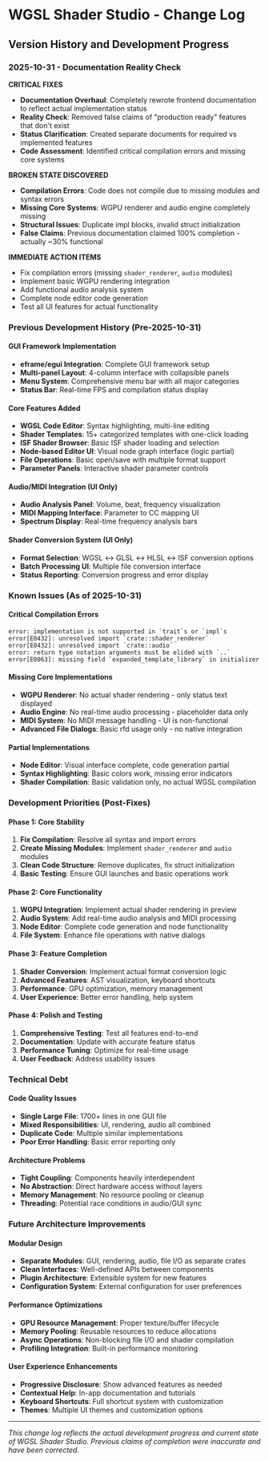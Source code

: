 # WGSL Shader Studio - Change Log

## Version History and Development Progress

### 2025-10-31 - Documentation Reality Check
**CRITICAL FIXES**
- **Documentation Overhaul**: Completely rewrote frontend documentation to reflect actual implementation status
- **Reality Check**: Removed false claims of "production ready" features that don't exist
- **Status Clarification**: Created separate documents for required vs implemented features
- **Code Assessment**: Identified critical compilation errors and missing core systems

**BROKEN STATE DISCOVERED**
- **Compilation Errors**: Code does not compile due to missing modules and syntax errors
- **Missing Core Systems**: WGPU renderer and audio engine completely missing
- **Structural Issues**: Duplicate impl blocks, invalid struct initialization
- **False Claims**: Previous documentation claimed 100% completion - actually ~30% functional

**IMMEDIATE ACTION ITEMS**
- Fix compilation errors (missing `shader_renderer`, `audio` modules)
- Implement basic WGPU rendering integration
- Add functional audio analysis system
- Complete node editor code generation
- Test all UI features for actual functionality

### Previous Development History (Pre-2025-10-31)

#### GUI Framework Implementation
- **eframe/egui Integration**: Complete GUI framework setup
- **Multi-panel Layout**: 4-column interface with collapsible panels
- **Menu System**: Comprehensive menu bar with all major categories
- **Status Bar**: Real-time FPS and compilation status display

#### Core Features Added
- **WGSL Code Editor**: Syntax highlighting, multi-line editing
- **Shader Templates**: 15+ categorized templates with one-click loading
- **ISF Shader Browser**: Basic ISF shader loading and selection
- **Node-based Editor UI**: Visual node graph interface (logic partial)
- **File Operations**: Basic open/save with multiple format support
- **Parameter Panels**: Interactive shader parameter controls

#### Audio/MIDI Integration (UI Only)
- **Audio Analysis Panel**: Volume, beat, frequency visualization
- **MIDI Mapping Interface**: Parameter to CC mapping UI
- **Spectrum Display**: Real-time frequency analysis bars

#### Shader Conversion System (UI Only)
- **Format Selection**: WGSL ↔ GLSL ↔ HLSL ↔ ISF conversion options
- **Batch Processing UI**: Multiple file conversion interface
- **Status Reporting**: Conversion progress and error display

### Known Issues (As of 2025-10-31)

#### Critical Compilation Errors
```
error: implementation is not supported in `trait`s or `impl`s
error[E0432]: unresolved import `crate::shader_renderer`
error[E0432]: unresolved import `crate::audio`
error: return type notation arguments must be elided with `..`
error[E0063]: missing field `expanded_template_library` in initializer
```

#### Missing Core Implementations
- **WGPU Renderer**: No actual shader rendering - only status text displayed
- **Audio Engine**: No real-time audio processing - placeholder data only
- **MIDI System**: No MIDI message handling - UI is non-functional
- **Advanced File Dialogs**: Basic rfd usage only - no native integration

#### Partial Implementations
- **Node Editor**: Visual interface complete, code generation partial
- **Syntax Highlighting**: Basic colors work, missing error indicators
- **Shader Compilation**: Basic validation only, no actual WGSL compilation

### Development Priorities (Post-Fixes)

#### Phase 1: Core Stability
1. **Fix Compilation**: Resolve all syntax and import errors
2. **Create Missing Modules**: Implement `shader_renderer` and `audio` modules
3. **Clean Code Structure**: Remove duplicates, fix struct initialization
4. **Basic Testing**: Ensure GUI launches and basic operations work

#### Phase 2: Core Functionality
1. **WGPU Integration**: Implement actual shader rendering in preview
2. **Audio System**: Add real-time audio analysis and MIDI processing
3. **Node Editor**: Complete code generation and node functionality
4. **File System**: Enhance file operations with native dialogs

#### Phase 3: Feature Completion
1. **Shader Conversion**: Implement actual format conversion logic
2. **Advanced Features**: AST visualization, keyboard shortcuts
3. **Performance**: GPU optimization, memory management
4. **User Experience**: Better error handling, help system

#### Phase 4: Polish and Testing
1. **Comprehensive Testing**: Test all features end-to-end
2. **Documentation**: Update with accurate feature status
3. **Performance Tuning**: Optimize for real-time usage
4. **User Feedback**: Address usability issues

### Technical Debt

#### Code Quality Issues
- **Single Large File**: 1700+ lines in one GUI file
- **Mixed Responsibilities**: UI, rendering, audio all combined
- **Duplicate Code**: Multiple similar implementations
- **Poor Error Handling**: Basic error reporting only

#### Architecture Problems
- **Tight Coupling**: Components heavily interdependent
- **No Abstraction**: Direct hardware access without layers
- **Memory Management**: No resource pooling or cleanup
- **Threading**: Potential race conditions in audio/GUI sync

### Future Architecture Improvements

#### Modular Design
- **Separate Modules**: GUI, rendering, audio, file I/O as separate crates
- **Clean Interfaces**: Well-defined APIs between components
- **Plugin Architecture**: Extensible system for new features
- **Configuration System**: External configuration for user preferences

#### Performance Optimizations
- **GPU Resource Management**: Proper texture/buffer lifecycle
- **Memory Pooling**: Reusable resources to reduce allocations
- **Async Operations**: Non-blocking file I/O and shader compilation
- **Profiling Integration**: Built-in performance monitoring

#### User Experience Enhancements
- **Progressive Disclosure**: Show advanced features as needed
- **Contextual Help**: In-app documentation and tutorials
- **Keyboard Shortcuts**: Full shortcut system with customization
- **Themes**: Multiple UI themes and customization options

---

*This change log reflects the actual development progress and current state of WGSL Shader Studio. Previous claims of completion were inaccurate and have been corrected.*